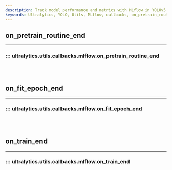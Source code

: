 ```yaml
---
description: Track model performance and metrics with MLflow in YOLOv5. Use callbacks like on_pretrain_routine_end or on_train_end to log information.
keywords: Ultralytics, YOLO, Utils, MLflow, callbacks, on_pretrain_routine_end, on_train_end, Tracking, Model Management, training
---
```


## on_pretrain_routine_end
---
### ::: ultralytics.utils.callbacks.mlflow.on_pretrain_routine_end
<br><br>

## on_fit_epoch_end
---
### ::: ultralytics.utils.callbacks.mlflow.on_fit_epoch_end
<br><br>

## on_train_end
---
### ::: ultralytics.utils.callbacks.mlflow.on_train_end
<br><br>
